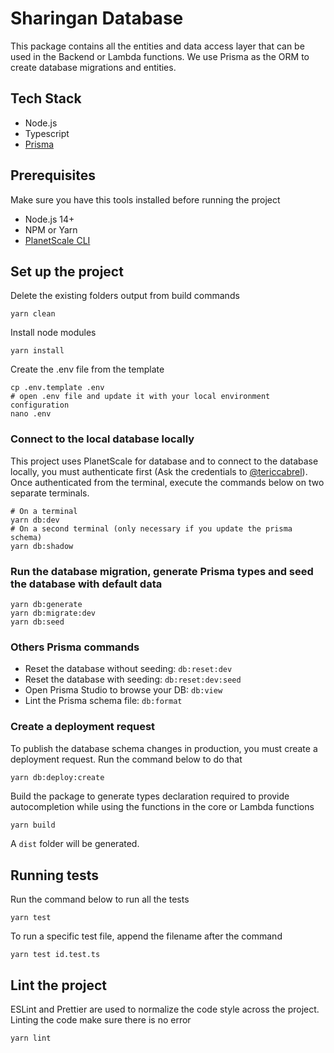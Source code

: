 # Sharingan Database

This package contains all the entities and data access layer that can be used in the Backend or Lambda functions.
We use Prisma as the ORM to create database migrations and entities.

## Tech Stack
* Node.js
* Typescript
* [Prisma](https://www.prisma.io/)

## Prerequisites
Make sure you have this tools installed before running the project
* Node.js 14+
* NPM or Yarn
* [PlanetScale CLI](https://planetscale.com/cli)

## Set up the project
Delete the existing folders output from build commands
```shell
yarn clean
```
Install node modules
````shell
yarn install
````

Create the .env file from the template
```shell
cp .env.template .env
# open .env file and update it with your local environment configuration
nano .env
```

### Connect to the local database locally
This project uses PlanetScale for database and to connect to the database locally, 
you must authenticate first (Ask the credentials to [@tericcabrel](https://github.com/tericcabrel)).
Once authenticated from the terminal, execute the commands below on two separate terminals.
```shell
# On a terminal
yarn db:dev
# On a second terminal (only necessary if you update the prisma schema)
yarn db:shadow
```

### Run the database migration, generate Prisma types and seed the database with default data
```shell
yarn db:generate
yarn db:migrate:dev
yarn db:seed
```

### Others Prisma commands
- Reset the database without seeding: `db:reset:dev`
- Reset the database with seeding: `db:reset:dev:seed`
- Open Prisma Studio to browse your DB: `db:view`
- Lint the Prisma schema file: `db:format`

### Create a deployment request
To publish the database schema changes in production, you must create a deployment request. Run the command below to do that
```shell
yarn db:deploy:create
```

Build the package to generate types declaration required to provide autocompletion while using the functions in the core or Lambda functions
```bash
yarn build
```
A `dist` folder will be generated.

## Running tests
Run the command below to run all the tests
```shell
yarn test
```
To run a specific test file, append the filename after the command
```shell
yarn test id.test.ts
```

## Lint the project
ESLint and Prettier are used to normalize the code style across the project. 
Linting the code make sure there is no error
```shell
yarn lint
```
